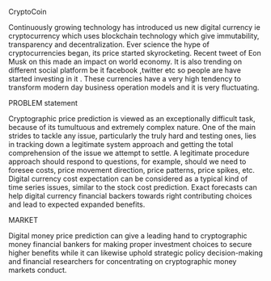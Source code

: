 CryptoCoin

Continuously growing technology has introduced us new digital currency ie cryptocurrency
which uses blockchain technology which give immutability, transparency and decentralization.
Ever science the hype of cryptocurrencies began, its price started skyrocketing. Recent tweet of
Eon Musk on this made an impact on world economy. It is also trending on different social
platform be it facebook ,twitter etc so people are have started investing in it . These currencies
have a very high tendency to transform modern day business operation models and it is very
fluctuating.

PROBLEM statement

Cryptographic price prediction is viewed as an exceptionally difficult task, because of its
tumultuous and extremely complex nature. One of the main strides to tackle any issue,
particularly the truly hard and testing ones, lies in tracking down a legitimate system approach
and getting the total comprehension of the issue we attempt to settle. A legitimate procedure
approach should respond to questions, for example, should we need to foresee costs, price
movement direction, price patterns, price spikes, etc. Digital currency cost expectation can be
considered as a typical kind of time series issues, similar to the stock cost prediction. Exact
forecasts can help digital currency financial backers towards right contributing choices and lead
to expected expanded benefits.


MARKET

Digital money price prediction can give a leading hand to cryptographic money financial bankers
for making proper investment choices to secure higher benefits while it can likewise uphold
strategic policy decision-making and financial researchers for concentrating on cryptographic
money markets conduct.

